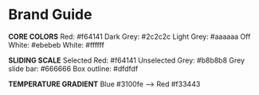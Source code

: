 # Brand Guide



**CORE COLORS**
Red: #f64141
Dark Grey: #2c2c2c
Light Grey: #aaaaaa
Off White: #ebebeb
White: #ffffff

**SLIDING SCALE**
Selected Red: #f64141
Unselected Grey: #b8b8b8
Grey slide bar: #666666
Box outline: #dfdfdf

**TEMPERATURE GRADIENT**
Blue #3100fe --> Red #f33443
